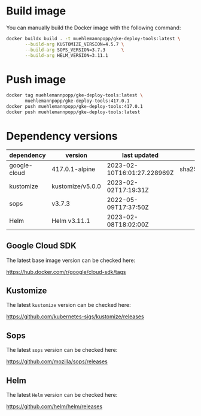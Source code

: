# Build image

You can manually build the Docker image with the following command:

```bash
docker buildx build . -t muehlemannpopp/gke-deploy-tools:latest \
       --build-arg KUSTOMIZE_VERSION=4.5.7 \
       --build-arg SOPS_VERSION=3.7.3      \
       --build-arg HELM_VERSION=3.11.1
```


# Push image

```bash
docker tag muehlemannpopp/gke-deploy-tools:latest \
       muehlemannpopp/gke-deploy-tools:417.0.1
docker push muehlemannpopp/gke-deploy-tools:417.0.1
docker push muehlemannpopp/gke-deploy-tools:latest
```


# Dependency versions

| dependency   | version          | last updated                | digest                                                                  |
|------------ |---------------- |--------------------------- |----------------------------------------------------------------------- |
| google-cloud | 417.0.1-alpine   | 2023-02-10T16:01:27.228969Z | sha256:cda720763872282990d64ab3b4e5dcc185b24de4f68e6b4e78694be4ac8a8096 |
| kustomize    | kustomize/v5.0.0 | 2023-02-02T17:19:31Z        |                                                                         |
| sops         | v3.7.3           | 2022-05-09T17:37:50Z        |                                                                         |
| Helm         | Helm v3.11.1     | 2023-02-08T18:02:00Z        |                                                                         |


## Google Cloud SDK

The latest base image version can be checked here:

<https://hub.docker.com/r/google/cloud-sdk/tags>


## Kustomize

The latest `kustomize` version can be checked here:

<https://github.com/kubernetes-sigs/kustomize/releases>


## Sops

The latest `sops` version can be checked here:

<https://github.com/mozilla/sops/releases>


## Helm

The latest `Helm` version can be checked here:

<https://github.com/helm/helm/releases>